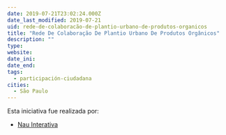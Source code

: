 ```yaml
---
date: 2019-07-21T23:02:24.000Z
date_last_modified: 2019-07-21
uid: rede-de-colaboracão-de-plantio-urbano-de-produtos-organicos
title: "Rede De Colaboração De Plantio Urbano De Produtos Orgânicos"
description: ""
type: 
website: 
date_ini: 
date_end: 
tags:
  - participación-ciudadana
cities: 
  - São Paulo
---
```


Esta iniciativa fue realizada por:

- [Nau Interativa](/organizaciones/nau-interativa)
